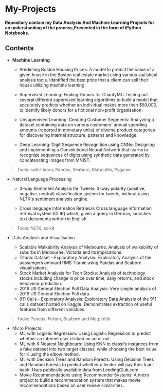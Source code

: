 # My-Projects
**Repository contain my Data Analysis And Machine Learning Projects for an understanding of the process,Presented in the form of iPython Notebooks.**
## Contents
* **Machine Learning**

  - Predicting Boston Housing Prices: A model to predict the value of a given house in the Boston real estate market using various statistical analysis tools. Identified the best     price that a client can sell their house utilizing machine learning.
  
  - Supervised Learning: Finding Donors for CharityML: Testing out several different supervised learning algorithms to build a model that accurately predicts whether an individual     makes more than $50,000, to identify likely donors for a fictional non-profit organisation.
  
  - Unsupervised Learning: Creating Customer Segments: Analyzing a dataset containing data on various customers' annual spending amounts (reported in monetary units) of diverse       product categories for discovering internal structure, patterns and knowledge.
  

  - Deep Learning: Digit Sequence Recognition using CNNs: Designing and implementing a Convolutional Neural Network that learns to recognize sequences of digits using synthetic       data generated by concatenating images from MNIST.
  
>Tools: scikit-learn, Pandas, Seaborn, Matplotlib, Pygame

* Natural Language Processing
  - 3-way Sentiment Analysis for Tweets: 3-way polarity (positive, negative, neutral) classification system for tweets, without using NLTK's sentiment analysis engine.

  -  Cross language Information Retrieval: Cross language information retrieval system (CLIR) which, given a query in German, searches text documents written in English.

>Tools: NLTK, scikit

* Data Analysis and Visualisation

  - Scalable Walkability Analysis of Melbourne: Analysis of walkability of suburbs in Melbourne, Victoria and its implications.
  - Titanic Dataset - Exploratory Analysis: Exploratory Analysis of the passengers onboard RMS Titanic using Pandas and Seaborn visualisations.
  - Stock Market Analysis for Tech Stocks: Analysis of technology stocks including change in price over time, daily returns, and stock behaviour prediction.
  -  2016 US General Election Poll Data Analysis: Very simple analysis of 2016 US General Election Poll data.
  -  911 Calls - Exploratory Analysis: Exploratory Data Analysis of the 911 calls dataset hosted on Kaggle. Demonstrates extraction of useful features from different variables.
  
>Tools: Pandas, Folium, Seaborn and Matplotlib

* Micro Projects:
  - ML with Logistic Regression: Using Logistic Regression to predict whether an internet user clicked an ad or not.
  - ML with K Nearest Neighbours: Using KNN to classify instances from a fake dataset into two target classes, while choosing the best value for K using the elbow method.
  - ML with Decision Trees and Random Forests: Using Decision Trees and Random Forests to predict whether a lender will pay their loan back. Uses publically available data from     LendingClub.com
  - Movie Recommendations using Recommender Systems: A micro project to build a recommendation system that makes movie recommendations based on user review similarities.

